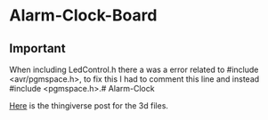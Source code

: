 # Alarm-Clock-Board

## Important
When including LedControl.h there a was a error related to #include <avr/pgmspace.h>,
to fix this I had to comment this line and instead #include <pgmspace.h>.# Alarm-Clock

[Here](https://www.thingiverse.com/thing:6689365) is the thingiverse post for the 3d files.
